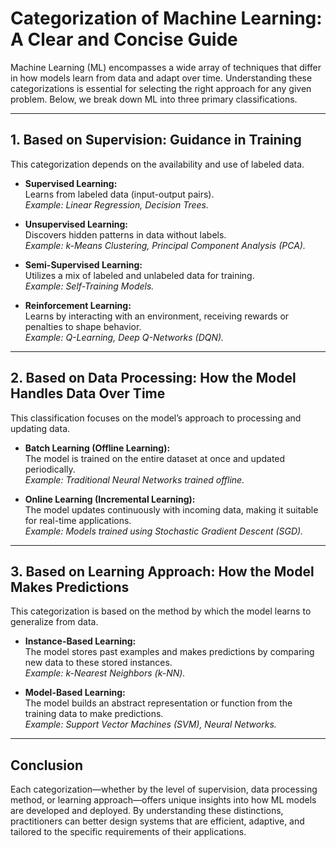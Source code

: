 # Categorization of Machine Learning: A Clear and Concise Guide

Machine Learning (ML) encompasses a wide array of techniques that differ in how models learn from data and adapt over time. Understanding these categorizations is essential for selecting the right approach for any given problem. Below, we break down ML into three primary classifications.

---

## 1. Based on Supervision: Guidance in Training

This categorization depends on the availability and use of labeled data.

- **Supervised Learning:**  
  Learns from labeled data (input-output pairs).  
  *Example: Linear Regression, Decision Trees.*

- **Unsupervised Learning:**  
  Discovers hidden patterns in data without labels.  
  *Example: k-Means Clustering, Principal Component Analysis (PCA).*

- **Semi-Supervised Learning:**  
  Utilizes a mix of labeled and unlabeled data for training.  
  *Example: Self-Training Models.*

- **Reinforcement Learning:**  
  Learns by interacting with an environment, receiving rewards or penalties to shape behavior.  
  *Example: Q-Learning, Deep Q-Networks (DQN).*

---

## 2. Based on Data Processing: How the Model Handles Data Over Time

This classification focuses on the model’s approach to processing and updating data.

- **Batch Learning (Offline Learning):**  
  The model is trained on the entire dataset at once and updated periodically.  
  *Example: Traditional Neural Networks trained offline.*

- **Online Learning (Incremental Learning):**  
  The model updates continuously with incoming data, making it suitable for real-time applications.  
  *Example: Models trained using Stochastic Gradient Descent (SGD).*

---

## 3. Based on Learning Approach: How the Model Makes Predictions

This categorization is based on the method by which the model learns to generalize from data.

- **Instance-Based Learning:**  
  The model stores past examples and makes predictions by comparing new data to these stored instances.  
  *Example: k-Nearest Neighbors (k-NN).*

- **Model-Based Learning:**  
  The model builds an abstract representation or function from the training data to make predictions.  
  *Example: Support Vector Machines (SVM), Neural Networks.*

---

## Conclusion

Each categorization—whether by the level of supervision, data processing method, or learning approach—offers unique insights into how ML models are developed and deployed. By understanding these distinctions, practitioners can better design systems that are efficient, adaptive, and tailored to the specific requirements of their applications.
